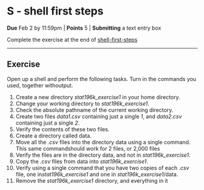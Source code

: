 # S - shell first steps

**Due** Feb 2 by 11:59pm | **Points** 5 | **Submitting** a text entry box

Complete the exercise at the end of [shell-first-steps](stat196k-analyzing-and-processing-big-data/lecture-notes/20210126-shell-first-steps.pdf)

-------

## Exercise

Open up a shell and perform the following tasks. Turn in the commands you used, together withoutput.

1. Create a new directory *stat196k_exercise1* in your home directory.
2. Change your working directory to *stat196k_exercise1*.
3. Check the absolute pathname of the current working directory.
4. Create two files *data1.csv* containing just a single *1*, and *data2.csv* containing just a single *2*.
5. Verify the contents of these two files.
6. Create a directory called data.
7. Move all the *.csv* files into the directory data using a single command. This same commandshould work for 2 files, or 2,000 files
8. Verify the files are in the directory data, and not in *stat196k_exercise1*.
9. Copy the *.csv* files from data into *stat196k_exercise1*.
10. Verify using a single command that you have two copies of each *.csv* file, one in*stat196k_exercise1* and one in *stat196k_exercise1*/data.
11. Remove the *stat196k_exercise1* directory, and everything in it
